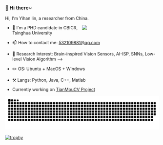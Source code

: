 ### 👋 Hi there~

Hi, I'm Yihan lin, a researcher from China.

[<img align="right" width="50%" src="https://github-readme-stats.vercel.app/api?username=lyh983012&show_icons=true">](https://metrics.lecoq.io/lyh983012?template=classic)

- 🏫 I'm a PHD candidate in  CBICR, Tsinghua University
- 📫 How to contact me: 532109881@qq.com
- 🔭 Research Interest: Brain-inspired Vision Sensors, AI-ISP, SNNs, Low-level Vision Algorithm
-->

- ✏️ OS: Ubuntu + MacOS + Windows
- ⚒️ Langs: Python, Java, C++, Matlab

- Currently working on [TianMouCV Project](https://github.com/Tianmouc/tianmoucv)

<picture>
  <source media="(prefers-color-scheme: dark)" srcset="https://raw.githubusercontent.com/lyh983012/lyh983012/output/github-contribution-grid-snake-dark.svg">
  <source media="(prefers-color-scheme: light)" srcset="https://raw.githubusercontent.com/lyh983012/lyh983012/output/github-contribution-grid-snake.svg">
  <img alt="github contribution grid snake animation" src="https://raw.githubusercontent.com/lyh983012/lyh983012/output/github-contribution-grid-snake.svg">
</picture>


[![trophy](https://github-profile-trophy.vercel.app/?username=lyh983012&row=1&column=6&theme=gruvbox)](https://github-profile-trophy.vercel.app/?username=lyh983012)

<!--img align="left" width="10%" src="./test.gif" alt="show" --/>
<!--img align="centre" width="10%" src="./test4.gif" alt="show" --/>
<!-- img align="centre" width="20%" src="./test2.gif" alt="show" --/>
